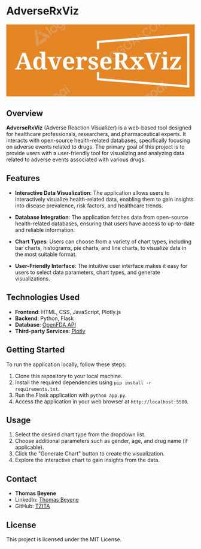 # AdverseRxViz

![logo](static/assets/logo.jpg)
  
## Overview

**AdverseRxViz** (Adverse Reaction Visualizer) is a web-based tool designed for healthcare professionals, researchers, and pharmaceutical experts. It interacts with open-source health-related databases, specifically focusing on adverse events related to drugs. The primary goal of this project is to provide users with a user-friendly tool for visualizing and analyzing data related to adverse events associated with various drugs.

## Features

- **Interactive Data Visualization**: The application allows users to interactively visualize health-related data, enabling them to gain insights into disease prevalence, risk factors, and healthcare trends.

- **Database Integration**: The application fetches data from open-source health-related databases, ensuring that users have access to up-to-date and reliable information.

- **Chart Types**: Users can choose from a variety of chart types, including bar charts, histograms, pie charts, and line charts, to visualize data in the most suitable format.

- **User-Friendly Interface**: The intuitive user interface makes it easy for users to select data parameters, chart types, and generate visualizations.

## Technologies Used

- **Frontend**: HTML, CSS, JavaScript, Plotly.js
- **Backend**: Python, Flask
- **Database**: [OpenFDA API](https://open.fda.gov/)
- **Third-party Services**: [Plotly](https://plotly.com/)

## Getting Started

To run the application locally, follow these steps:

1. Clone this repository to your local machine.
2. Install the required dependencies using `pip install -r requirements.txt`.
3. Run the Flask application with `python app.py`.
4. Access the application in your web browser at `http://localhost:5500`.

## Usage

1. Select the desired chart type from the dropdown list.
2. Choose additional parameters such as gender, age, and drug name (if applicable).
3. Click the "Generate Chart" button to create the visualization.
4. Explore the interactive chart to gain insights from the data.

## Contact

- **Thomas Beyene**
- LinkedIn: [Thomas Beyene](https://www.linkedin.com/in/thomas-beyene-habtemariam-967245173/)
- GitHub: [TZITA](https://github.com/TZITA)

## License

This project is licensed under the MIT License.
